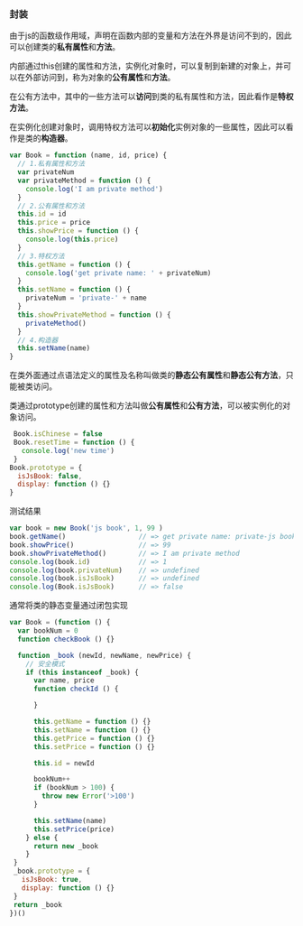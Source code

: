 ### 封装

由于js的函数级作用域，声明在函数内部的变量和方法在外界是访问不到的，因此可以创建类的**私有属性**和**方法**。

内部通过this创建的属性和方法，实例化对象时，可以复制到新建的对象上，并可以在外部访问到，称为对象的**公有属性**和**方法**。

在公有方法中，其中的一些方法可以**访问**到类的私有属性和方法，因此看作是**特权方法**。

在实例化创建对象时，调用特权方法可以**初始化**实例对象的一些属性，因此可以看作是类的**构造器**。

```js
var Book = function (name, id, price) {
  // 1.私有属性和方法
  var privateNum
  var privateMethod = function () {
    console.log('I am private method')
  }
  // 2.公有属性和方法
  this.id = id
  this.price = price
  this.showPrice = function () {
    console.log(this.price)
  }
  // 3.特权方法
  this.getName = function () {
    console.log('get private name: ' + privateNum)
  }
  this.setName = function () {
    privateNum = 'private-' + name
  }
  this.showPrivateMethod = function () {
    privateMethod()
  }
  // 4.构造器
  this.setName(name)
}
```

在类外面通过点语法定义的属性及名称叫做类的**静态公有属性**和**静态公有方法**，只能被类访问。

类通过prototype创建的属性和方法叫做**公有属性**和**公有方法**，可以被实例化的对象访问。

```js
 Book.isChinese = false
 Book.resetTime = function () {
   console.log('new time')
 }
Book.prototype = {
  isJsBook: false,
  display: function () {}
}
```

测试结果

```js
var book = new Book('js book', 1, 99 )
book.getName()                  // => get private name: private-js book
book.showPrice()                // => 99
book.showPrivateMethod()        // => I am private method
console.log(book.id)            // => 1
console.log(book.privateNum)    // => undefined
console.log(book.isJsBook)      // => undefined
console.log(Book.isJsBook)      // => false
```

通常将类的静态变量通过闭包实现

```js
var Book = (function () {
  var bookNum = 0
  function checkBook () {}

  function _book (newId, newName, newPrice) {
    // 安全模式
    if (this instanceof _book) {
      var name, price
      function checkId () {

      }

      this.getName = function () {}
      this.setName = function () {}
      this.getPrice = function () {}
      this.setPrice = function () {}

      this.id = newId

      bookNum++
      if (bookNum > 100) {
        throw new Error('>100')
      }

      this.setName(name)
      this.setPrice(price)
    } else {
      return new _book
    }
 }
 _book.prototype = {
   isJsBook: true,
   display: function () {}
 }
 return _book
})()
```

